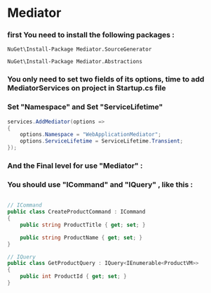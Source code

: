 # Mediator

### first You need to install the following packages :
```
NuGet\Install-Package Mediator.SourceGenerator 

NuGet\Install-Package Mediator.Abstractions 
```
### You only need to set two fields of its options, time to add MediatorServices on project in Startup.cs file 
### Set "Namespace" and Set "ServiceLifetime"

```csharp
services.AddMediator(options =>
{
    options.Namespace = "WebApplicationMediator";
    options.ServiceLifetime = ServiceLifetime.Transient;
});
```
### And the Final level for use "Mediator" : 
### You should use "ICommand" and "IQuery" , like this :

```csharp

// ICommand
public class CreateProductCommand : ICommand
{
    public string ProductTitle { get; set; }

    public string ProductName { get; set; }
}

// IQuery
public class GetProductQuery : IQuery<IEnumerable<ProductVM>>
{
    public int ProductId { get; set; }
}

```


